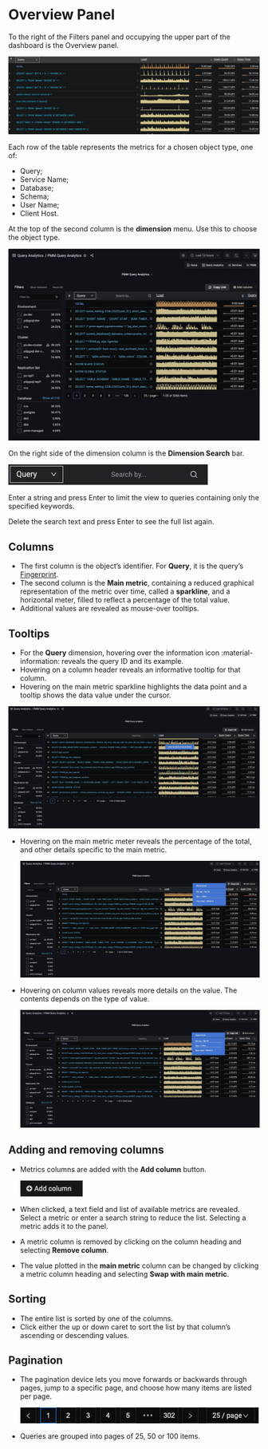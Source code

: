 # Overview Panel

To the right of the Filters panel and occupying the upper part of the dashboard is the Overview panel.

![!image](../../../images/PMM_Query_Analytics_overview-table.jpg)

Each row of the table represents the metrics for a chosen object type, one of:

- Query;
- Service Name;
- Database;
- Schema;
- User Name;
- Client Host.

At the top of the second column is the **dimension** menu. Use this to choose the object type.

![!image](../../../images/PMM_Query_Analytics_Menus_Dimension_Selector.jpg)

On the right side of the dimension column is the **Dimension Search** bar.

![!image](../../../images/PMM_Query_Analytics_Panels_Dimension_Search.jpg)

Enter a string and press Enter to limit the view to queries containing only the specified keywords.

Delete the search text and press Enter to see the full list again.

## Columns

- The first column is the object’s identifier. For **Query**, it is the query’s [Fingerprint](../../../reference/glossary.md#fingerprint).
- The second column is the **Main metric**, containing a reduced graphical representation of the metric over time, called a **sparkline**, and a horizontal meter, filled to reflect a percentage of the total value.
- Additional values are revealed as mouse-over tooltips.

## Tooltips

- For the **Query** dimension, hovering over the information icon :material-information: reveals the query ID and its example.
- Hovering on a column header reveals an informative tooltip for that column.
- Hovering on the main metric sparkline highlights the data point and a tooltip shows the data value under the cursor.

![!image](../../../images/PMM_Query_Analytics_Main_Metric_Sparkline.jpg)

- Hovering on the main metric meter reveals the percentage of the total, and other details specific to the main metric.

    ![!image](../../../images/PMM_Query_Analytics_Tooltips_Metric_Tooltip.jpg)

- Hovering on column values reveals more details on the value. The contents depends on the type of value.

    ![!image](../../../images/PMM_Query_Analytics_Metric_Tooltip.jpg)

## Adding and removing columns

- Metrics columns are added with the **Add column** button.

    ![!image](../../../images/PMM_Query_Analytics_Devices_Add_Columns.jpg)

- When clicked, a text field and list of available metrics are revealed. Select a metric or enter a search string to reduce the list. Selecting a metric adds it to the panel.
- A metric column is removed by clicking on the column heading and selecting **Remove column**.
- The value plotted in the **main metric** column can be changed by clicking a metric column heading and selecting **Swap with main metric**.

## Sorting

- The entire list is sorted by one of the columns.
- Click either the up or down caret to sort the list by that column’s ascending or descending values.

## Pagination

- The pagination device lets you move forwards or backwards through pages, jump to a specific page, and choose how many items are listed per page.

    ![!image](../../../images/PMM_Query_Analytics_Devices_Pagination.jpg)

- Queries are grouped into pages of 25, 50 or 100 items.
